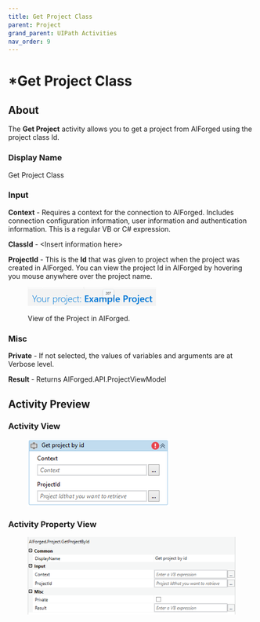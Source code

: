 ```yaml
---
title: Get Project Class
parent: Project
grand_parent: UIPath Activities
nav_order: 9
---
```


# \*Get Project Class



## About

The **Get Project** activity allows you to get a project from AIForged using the project class Id.

### Display Name

Get Project Class

### Input

**Context** - Requires a context for the connection to AIForged. Includes connection configuration information, user information and authentication information. This is a regular VB or C# expression.

**ClassId** - \<Insert information here>

**ProjectId** - This is the **Id** that was given to project when the project was created in AIForged. You can view the project Id in AIForged by hovering you mouse anywhere over the project name.

<figure><img src="../../.gitbook/assets/image (41).png" alt=""><figcaption><p>View of the Project in AIForged.</p></figcaption></figure>

### Misc

**Private** - If not selected, the values of variables and arguments are at Verbose level.

**Result** - Returns AIForged.API.ProjectViewModel

## Activity Preview

### Activity View

<figure><img src="../../.gitbook/assets/image (78).png" alt=""><figcaption></figcaption></figure>

### Activity Property View

<figure><img src="../../.gitbook/assets/image (46).png" alt=""><figcaption></figcaption></figure>
